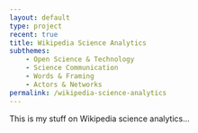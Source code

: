 ```yaml
---
layout: default
type: project
recent: true
title: Wikipedia Science Analytics
subthemes: 
    - Open Science & Technology
    - Science Communication
    - Words & Framing
    - Actors & Networks
permalink: /wikipedia-science-analytics
---
```


This is my stuff on Wikipedia science analytics...
